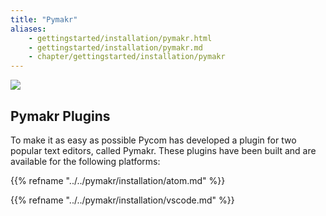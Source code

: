 ```yaml
---
title: "Pymakr"
aliases:
    - gettingstarted/installation/pymakr.html
    - gettingstarted/installation/pymakr.md
    - chapter/gettingstarted/installation/pymakr
---
```

![](/gitbook/assets/pymakr-logo-1%20%281%29.png)

## Pymakr Plugins <a id="pymakr-plugins"></a>

To make it as easy as possible Pycom has developed a plugin for two popular text editors, called Pymakr. These plugins have been built and are available for the following platforms:

{{% refname "../../pymakr/installation/atom.md" %}}

{{% refname "../../pymakr/installation/vscode.md" %}}

